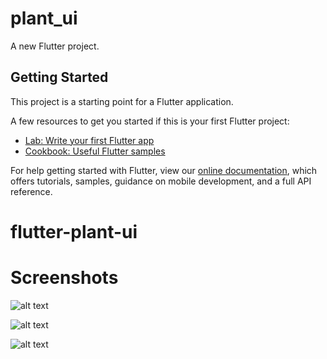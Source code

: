 # plant_ui

A new Flutter project.

## Getting Started

This project is a starting point for a Flutter application.

A few resources to get you started if this is your first Flutter project:

- [Lab: Write your first Flutter app](https://flutter.dev/docs/get-started/codelab)
- [Cookbook: Useful Flutter samples](https://flutter.dev/docs/cookbook)

For help getting started with Flutter, view our
[online documentation](https://flutter.dev/docs), which offers tutorials,
samples, guidance on mobile development, and a full API reference.
# flutter-plant-ui

# Screenshots

![alt text](https://drive.google.com/file/d/1Am5uAV_eaiGMce6Qo2ePPQCmeoJA7ws0/view?usp=sharing)

![alt text](https://drive.google.com/file/d/1MF57tlJKCOMmpH-XUm3ssVtIVPrQEaBx/view?usp=sharing)

![alt text](https://drive.google.com/file/d/1D3Vh5LyfKlvVmlZVy5N9_cEAEEXIOtny/view?usp=sharing)
